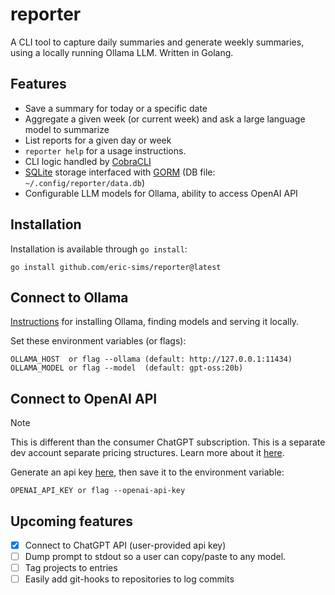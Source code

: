 # reporter

A CLI tool to capture daily summaries and generate weekly summaries, using a locally running Ollama LLM. Written in Golang.

## Features
- Save a summary for today or a specific date
- Aggregate a given week (or current week) and ask a large language model to summarize
- List reports for a given day or week
- `reporter help` for a usage instructions.
- CLI logic handled by [CobraCLI](https://github.com/spf13/cobra)
- [SQLite](https://github.com/glebarez/sqlite) storage interfaced with [GORM](https://github.com/go-gorm/gorm) (DB file: `~/.config/reporter/data.db`)
- Configurable LLM models for Ollama, ability to access OpenAI API

## Installation
Installation is available through `go install`:
```shell
go install github.com/eric-sims/reporter@latest
```

## Connect to Ollama
[Instructions](https://github.com/ollama/ollama/blob/main/README.md#quickstart) for installing Ollama, finding models and serving it locally.

Set these environment variables (or flags):

`OLLAMA_HOST  or flag --ollama (default: http://127.0.0.1:11434)` \
`OLLAMA_MODEL or flag --model  (default: gpt-oss:20b)`

## Connect to OpenAI API
> [!NOTE]  
> This is different than the consumer ChatGPT subscription. This is a separate dev account separate pricing structures. Learn more about it [here](https://platform.openai.com/docs/overview).

Generate an api key [here](https://platform.openai.com/settings/organization/api-keys), then save it to the environment variable: 

`OPENAI_API_KEY or flag --openai-api-key`

## Upcoming features
- [x] Connect to ChatGPT API (user-provided api key)
- [ ] Dump prompt to stdout so a user can copy/paste to any model.
- [ ] Tag projects to entries
- [ ] Easily add git-hooks to repositories to log commits
